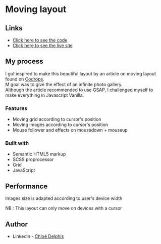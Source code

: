 # Moving layout

## Links

- [Click here to see the code]()
- [Click here to see the live site]()

## My process

I got inspired to make this beautiful layout by an article on moving layout found on [Codrops](https://tympanus.net/codrops/2020/06/10/how-to-create-a-motion-hover-effect-for-a-background-image-grid/).  
M goal was to give the effect of an infinite photo gallery.  
Although the article recommended to use GSAP, I challenged myself to make everything in Javascript Vanilla.

### Features

- Moving grid according to cursor's position
- Moving images according to cursor's position
- Mouse follower and effects on mousedown + mouseup

### Built with

- Semantic HTML5 markup
- SCSS proprocessor
- Grid
- JavaScript

## Performance

Images size is adapted according to user's device width

NB : This layout can only move on devices with a cursor

## Author

- Linkedin - [Chloé Delphis](https://www.linkedin.com/in/chloedelphis/)
